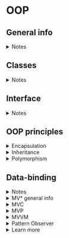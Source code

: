 # OOP

## General info
<details>
<summary>Notes</summary>

- programming methodology, based mostly on representing a program as a set of objects, which are instances of some class
- consists of interfaces and relations
- abstract thinking

</details>

## Classes
<details>
<summary>Notes</summary>

- a group of objects or scenes, which have similar signs
- good class
  - describes one entity
  - solves only one task
  - is not a collection of functions for everything
  - uses correctly when needed (ex. when we need several objects with similar behavior and interface, but the state is different)
- good methods
  - one method = one action
  - if method is not called from the outside, make it private

</details>

## Interface
<details>
<summary>Notes</summary>

- describes an object's structure, it's properties and methods (+ arguments and return values), does not describe the realization, only data types.
```
Math.abs: function(number): number;
Math.random: function(): number;
Array.map: function(function(*, number, Array): *): Array;
```
- interface is important to minimize errors and for proper usage
```JavaScript
[1, 2, 3].map(parseInt); // 1, NaN,  NaN
parseInt: function(number, number): number;
```

</details>

## OOP principles
<details>
<summary>Encapsulation</summary>

- in capsula, interfaces, closed realization details

</details>

<details>
<summary>Inheritance</summary>

- one of the ways to use methods and properties from parents in their children
- But Gotchas!
  - do not create long prototypes chains
  - parent max abstract (banana + jungle)
  - if wrong abstract => multiple inheritance problem, works not in all languages
- Inheritance alternatives
  - Composition (react)
  - Delegation
  - Mixins
  - Interfaces (not in JS)
```JavaScript
class GuitarPlayer extends Man {
  team = 'Red';

  constructor(firstName) {
    // parent constructor is called before the fields are created
    super(firstName);

    this.guitarCount = 6;
  }
}

// if we're not adding new properties, not necessary to call the constructor
class GuitarPlayer extends Man {
  // reuse parent properties inside the child class
  // this.jump(); also works
  doubleJump() {
    super.jump();
    super.jump();
  }
}
```

</details>

<details>
<summary>Polymorphism</summary>

- (many forms) an ability to use the same identifier (name) for solving alike problems (but different upon realization)
- one interface and many ways or one signature and several interfaces
- overload
```JavaScript
parseInt(42, 10); // float (number)
parseInt('42', 10); // string
parseInt({ name: 'Max', value: 42 }, 10); // NaN
```
- overrides in depths of the prototype chain
- what if w/o polymorphism?
  - naming problem
  - more complex working with code
```JavaScript
class GuitarPlayer extends Man {
  // to override parent method
  jump() {
    console.log('Mega jump!');
  }

  doubleJump() {
    // to use parent method
    super.jump();
    // to use own overridden method
    this.jump();
  }
}
```
- polymorph class almost = interface in TS
```JavaScript
// adding an abstract class
class AbstractMan {
  constructor(firstName) {
    if (new.target === AbstractMan) {
      throw new Error('...');
    }

    this.name = firstName;
  }

  walk() {
    // for the methods needed to be implemented
    throw new Error('...');
  }

  jump() {}
}

const man = new AbstractMan('Tom'); // error
```

</details>

## Data-binding
<details>
<summary>Notes</summary>

- mechanics used to synchronize data and view
- data - information, doesn't depend on view
- view - a part of an interface (UI), doesn't depend on the way of implementation

</details>

<details>
<summary>MV* general info</summary>

- ways to organize business logic in an app
- hierarchy
  - model
    - flat structure - all models are at the same level
    - hierarchical structure - there are nested models, frequently the parent models are collections, mostly used for working with large applications
  - view
    - flat - all views init in one controller and work directly with it
    - hierarchical - views are added directly into other views and build their hierarchy independently. Parent views could subscribe to child events and handle it in it's own way
  - controller
    - mega-controller - one big controller for the whole application (or for every screen), which describes all business logic
    - HMVC - the system, where there are many nested controllers, abstractions for higher levels (c list - c elem)
- low coupling
  - model and view must be abstract and should not
    - know about each other
    - export only the abstract interface
  - could not exist without high cohesion. If there are abstract modules, there should be logic, which connects them
<img src="../images/mv.jpg" alt="MV*" width="500">

</details>

<details>
<summary>MVC</summary>

- Model - data, controls the view
- View - components, low coupling
- Controller - stores the business logic, meets model and view
- Creation
  - controller creates a model
  - controller creates a view
  - controller subscribes view to model changes
  - model and view interact directly with each other
- User interactions
  - user interacts with a view
  - view tells the controller about user actions
  - controller calls model changes
  - model updates the view via subscription
- Load
  - controller calls model update
  - model loads data and tells the view about changes
<img src="../images/mvc.jpg" alt="MVC" width="200">

</details>

<details>
<summary>MVP</summary>

- Model - data only, low coupled component
- View - view only, low coupled component
- Presenter - connects view and model, all the interactions go through presenter
- Creation
  - presenter creates model
  - presenter creates view
  - presenter subscribes to view changes
  - presenter subscribes to model changes
  - presenter directs binding between model and view
  - listens to changes in both and calls the update methods
- User interactions
  - user interacts with a view
  - view tells the presenter about the changes
  - presenter runs the model update logic
  - model tells the presenter about updates
  - presenter updates the view
- Load
  - presenter runs the model update logic
  - model tells the presenter about updates
  - presenter updates the view
<img src="../images/mvp.jpg" alt="MVP" width="200">

</details>

<details>
<summary>MVVM</summary>

- Model - data only
- View - view only
- ViewModel - binds view and model via binder, which describes the connection between model and view
- Creation
  - ViewModel receives the view
  - ViewModel receives the model
  - ViewModel binds view and model vie binding method (some binder)
  - view and model states synchronize automatically
- User interactions
  - view updates model via binding, described in the ViewModel
- Load
  - model after being loaded synchronizes with the view via binding
<img src="../images/mvvm.jpg" alt="MVVM" width="200">

</details>

<details>
<summary>Pattern Observer</summary>

- the way to bind components so that they tell each other about changes

</details>

<details>
<summary>Learn more</summary>

- [ ] [Паттерны ООП в метафорах](https://habr.com/ru/post/136766/)

</details>